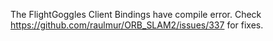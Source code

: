 The FlightGoggles Client Bindings have compile error. Check https://github.com/raulmur/ORB_SLAM2/issues/337 for fixes.
